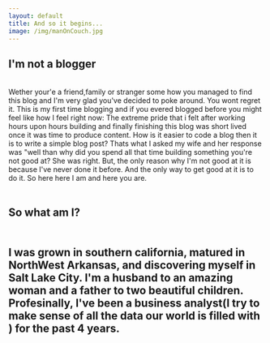 ```yaml
---
layout: default
title: And so it begins...
image: /img/manOnCouch.jpg
---
```



<h2>I'm not a blogger</h2>
<br>
Wether your'e a friend,family or stranger some how you managed to find this blog and I'm very glad you've decided to poke around. You wont regret it. This is my first time blogging and if you evered blogged before you might feel like how I feel right now: The extreme pride that i felt after working hours upon hours building and finally finishing this blog was short lived once it was time to produce content. How is it easier to code a blog then it is to write a simple blog post? Thats what I asked my wife and her response was "well than why did you spend all that time building something you're not good at? She was right. But, the only reason why I'm not good at it is because I've never done it before. And the only way to get good at it is to do it. So here here I am and here you are.
<br>
<br>
<h2>So what am I?<h2>
<br>
 I was grown in southern california, matured in NorthWest Arkansas, and discovering myself in Salt Lake City. I'm a husband to an amazing woman and a father to two beautiful children. Profesinally, I've been a business analyst(I try to make sense of all the data our world is filled with ) for the past 4 years.
